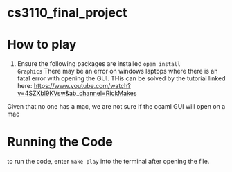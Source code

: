 # cs3110_final_project
# How to play
1. Ensure the following packages are installed
<code>opam install Graphics</code>
There may be an error on windows laptops where there is an fatal error with opening the GUI. THis can be solved by the tutorial linked here: 
https://www.youtube.com/watch?v=4SZXbl9KVsw&ab_channel=RickMakes

Given that no one has a mac, we are not sure if the ocaml GUI will open on a mac

# Running the Code
to run the code, enter 
<code>make play</code>
into the terminal after opening the file. 
